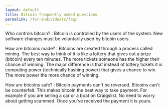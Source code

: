 ```yaml
---
layout: default
title: Bitcoin frequently asked questions
permalink: /for-individuals/faq/
---
```



Who controls bitcoin? 
: Bitcoin is controlled by the users of the system. New software changes must be voluntarily used by bitcoin users.

How are bitcoins made?
: Bitcoins are created through a process called mining. The best way to think of it is like a lottery that gives out a prize (bitcoin) every ten minutes. The more tickets someone has the higher their chance of winning. The major difference is that instead of lottery tickets it is computing power (technically hashing power) that gives a chance to win. The more power the more chance of winning.

How are bitcoins safe?
: Bitcoin payments can't be reversed. Bitcoins can't be counterfeit. This makes bitcoin the best way to take payment. For example if you are selling a car or a boat on Craigslist. No need to worry about getting scammed. Once you've received the payment it is yours.


